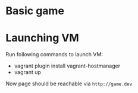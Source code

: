Basic game
=====

# Launching VM

Run following commands to launch VM:
- vagrant plugin install vagrant-hostmanager
- vagrant up


Now page should be reachable via `http://game.dev`
